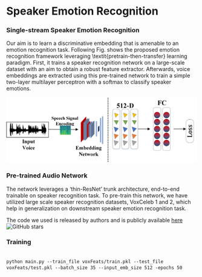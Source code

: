 # Speaker Emotion Recognition

### Single-stream Speaker Emotion Recognition
Our aim is to learn a discriminative embedding that is amenable to an emotion recognition task. Following Fig. shows the proposed emotion recognition framework leveraging \textit{pretrain-then-transfer} learning paradigm. First, it trains a speaker recognition network on a large-scale dataset with an aim to obtain a robust feature extractor. Afterwards, voice embeddings are extracted using this pre-trained network to train a simple two-layer multilayer perceptron with a softmax to classify speaker emotions.

![Emotion recognition network](images/voice.jpg)

### Pre-trained Audio Network
The network leverages a ‘thin-ResNet’ trunk architecture, end-to-end trainable on speaker recognition task. To pre-train this network, we have utilized large scale speaker recognition datasets, VoxCeleb 1 and 2, which help in generalization on downstream speaker emotion recognition task.

The code we used is released by authors and is publicly available [here](https://github.com/WeidiXie/VGG-Speaker-Recognition)![GitHub stars](https://img.shields.io/github/stars/WeidiXie/VGG-Speaker-Recognition.svg?logo=github&label=Stars)

### Training

```

python main.py --train_file voxFeats/train.pkl --test_file voxFeats/test.pkl --batch_size 35 --input_emb_size 512 -epochs 50

```
